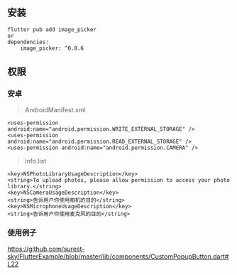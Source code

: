 ## 安装

    flutter pub add image_picker
    or
    dependencies:
        image_picker: ^0.8.6

## 权限

### 安卓

> AndroidManifest.xml

    
    <uses-permission android:name="android.permission.WRITE_EXTERNAL_STORAGE" />
    <uses-permission android:name="android.permission.READ_EXTERNAL_STORAGE" />
    <uses-permission android:name="android.permission.CAMERA" />
  

>info.list

    <key>NSPhotoLibraryUsageDescription</key>
    <string>To upload photos, please allow permission to access your photo library.</string>
    <key>NSCameraUsageDescription</key>
    <string>告诉用户你使用相机的目的</string>
    <key>NSMicrophoneUsageDescription</key>
    <string>告诉用户你使用麦克风的目的</string>


### 使用例子

https://github.com/surest-sky/FlutterExample/blob/master/lib/components/CustomPopupButton.dart#L22